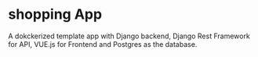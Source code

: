 # shopping App

A dokckerized template app with Django backend, Django Rest Framework for API, VUE.js for Frontend and Postgres as the database.